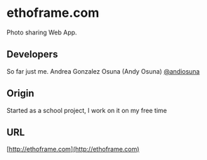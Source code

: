 ethoframe.com
=============

Photo sharing Web App.

Developers
----------

So far just me.
Andrea Gonzalez Osuna
(Andy Osuna)
[@andiosuna](https://twitter.com/andiosuna)

Origin
------

Started as a school project, I work on it on my free time

URL
---

[http://ethoframe.com](http://ethoframe.com)
